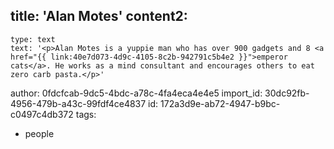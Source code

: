 title: 'Alan Motes'
content2:
  -
    type: text
    text: '<p>Alan Motes is a yuppie man who has over 900 gadgets and 8 <a href="{{ link:40e7d073-4d9c-4105-8c2b-942791c5b4e2 }}">emperor cats</a>. He works as a mind consultant and encourages others to eat zero carb pasta.</p>'
author: 0fdcfcab-9dc5-4bdc-a78c-4fa4eca4e4e5
import_id: 30dc92fb-4956-479b-a43c-99fdf4ce4837
id: 172a3d9e-ab72-4947-b9bc-c0497c4db372
tags:
  - people
